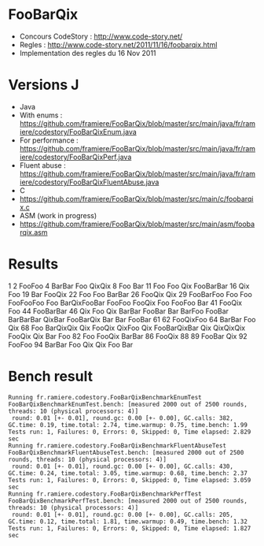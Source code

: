 # FooBarQix

* Concours CodeStory : http://www.code-story.net/
* Regles : http://www.code-story.net/2011/11/16/foobarqix.html
* Implementation des regles du 16 Nov 2011

# Versions J

* Java
 * With enums : https://github.com/framiere/FooBarQix/blob/master/src/main/java/fr/ramiere/codestory/FooBarQixEnum.java
 * For performance : https://github.com/framiere/FooBarQix/blob/master/src/main/java/fr/ramiere/codestory/FooBarQixPerf.java
 * Fluent abuse : https://github.com/framiere/FooBarQix/blob/master/src/main/java/fr/ramiere/codestory/FooBarQixFluentAbuse.java
* C
 * https://github.com/framiere/FooBarQix/blob/master/src/main/c/foobarqix.c
* ASM (work in progress)
 * https://github.com/framiere/FooBarQix/blob/master/src/main/asm/foobarqix.asm

# Results

1
2
FooFoo
4
BarBar
Foo
QixQix
8
Foo
Bar
11
Foo
Foo
Qix
FooBarBar
16
Qix
Foo
19
Bar
FooQix
22
Foo
Foo
BarBar
26
FooQix
Qix
29
FooBarFoo
Foo
Foo
FooFooFoo
Foo
BarQixFooBar
FooFoo
FooQix
Foo
FooFoo
Bar
41
FooQix
Foo
44
FooBarBar
46
Qix
Foo
Qix
BarBar
FooBar
Bar
BarFoo
FooBar
BarBarBar
QixBar
FooBarQix
Bar
Bar
FooBar
61
62
FooQixFoo
64
BarBar
Foo
Qix
68
Foo
BarQixQix
Qix
FooQix
QixFoo
Qix
FooBarQixBar
Qix
QixQixQix
FooQix
Qix
Bar
Foo
82
Foo
FooQix
BarBar
86
FooQix
88
89
FooBar
Qix
92
FooFoo
94
BarBar
Foo
Qix
Qix
Foo
Bar


# Bench result

```
Running fr.ramiere.codestory.FooBarQixBenchmarkEnumTest
FooBarQixBenchmarkEnumTest.bench: [measured 2000 out of 2500 rounds, threads: 10 (physical processors: 4)]
 round: 0.01 [+- 0.01], round.gc: 0.00 [+- 0.00], GC.calls: 382, GC.time: 0.19, time.total: 2.74, time.warmup: 0.75, time.bench: 1.99
Tests run: 1, Failures: 0, Errors: 0, Skipped: 0, Time elapsed: 2.829 sec
Running fr.ramiere.codestory.FooBarQixBenchmarkFluentAbuseTest
FooBarQixBenchmarkFluentAbuseTest.bench: [measured 2000 out of 2500 rounds, threads: 10 (physical processors: 4)]
 round: 0.01 [+- 0.01], round.gc: 0.00 [+- 0.00], GC.calls: 430, GC.time: 0.24, time.total: 3.05, time.warmup: 0.68, time.bench: 2.37
Tests run: 1, Failures: 0, Errors: 0, Skipped: 0, Time elapsed: 3.059 sec
Running fr.ramiere.codestory.FooBarQixBenchmarkPerfTest
FooBarQixBenchmarkPerfTest.bench: [measured 2000 out of 2500 rounds, threads: 10 (physical processors: 4)]
 round: 0.01 [+- 0.01], round.gc: 0.00 [+- 0.00], GC.calls: 205, GC.time: 0.12, time.total: 1.81, time.warmup: 0.49, time.bench: 1.32
Tests run: 1, Failures: 0, Errors: 0, Skipped: 0, Time elapsed: 1.827 sec
```

